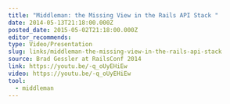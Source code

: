 ```yaml
---
title: "Middleman: the Missing View in the Rails API Stack "
date: 2014-05-13T21:18:00.000Z
posted_date: 2015-05-02T21:18:00.000Z
editor_recommends:
type: Video/Presentation
slug: links/middleman-the-missing-view-in-the-rails-api-stack
source: Brad Gessler at RailsConf 2014
link: https://youtu.be/-q_oUyEHiEw
video: https://youtu.be/-q_oUyEHiEw
tool:
  - middleman
---
```

